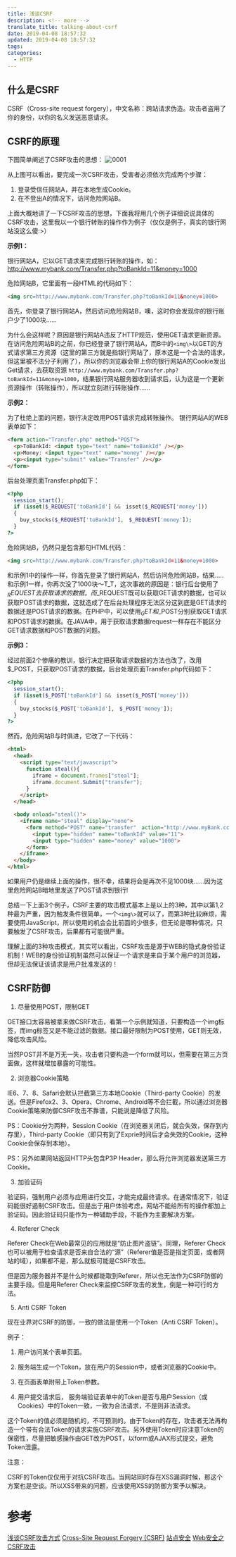 ```yaml
---
title: 浅谈CSRF
description: <!-- more -->
translate_title: talking-about-csrf
date: 2019-04-08 18:57:32
updated: 2019-04-08 18:57:32
tags:
categories:
  - HTTP
---
```

## 什么是CSRF
CSRF（Cross-site request forgery），中文名称：跨站请求伪造。攻击者盗用了你的身份，以你的名义发送恶意请求。

## CSRF的原理

下图简单阐述了CSRF攻击的思想：
![0001](/images/http/0001.jpg)

从上图可以看出，要完成一次CSRF攻击，受害者必须依次完成两个步骤：
1. 登录受信任网站A，并在本地生成Cookie。
2. 在不登出A的情况下，访问危险网站B。

上面大概地讲了一下CSRF攻击的思想，下面我将用几个例子详细说说具体的CSRF攻击，这里我以一个银行转账的操作作为例子（仅仅是例子，真实的银行网站没这么傻:>）

**示例1：**

银行网站A，它以GET请求来完成银行转账的操作，如：http://www.mybank.com/Transfer.php?toBankId=11&money=1000

危险网站B，它里面有一段HTML的代码如下：
``` html
<img src=http://www.mybank.com/Transfer.php?toBankId=11&money=1000>
```
首先，你登录了银行网站A，然后访问危险网站B，噢，这时你会发现你的银行账户少了1000块......

为什么会这样呢？原因是银行网站A违反了HTTP规范，使用GET请求更新资源。在访问危险网站B的之前，你已经登录了银行网站A，而B中的`<img\>`以GET的方式请求第三方资源（这里的第三方就是指银行网站了，原本这是一个合法的请求，但这里被不法分子利用了），所以你的浏览器会带上你的银行网站A的Cookie发出Get请求，去获取资源 `http://www.mybank.com/Transfer.php?toBankId=11&money=1000`，结果银行网站服务器收到请求后，认为这是一个更新资源操作（转账操作），所以就立刻进行转账操作......

**示例2：**

为了杜绝上面的问题，银行决定改用POST请求完成转账操作。
银行网站A的WEB表单如下：
``` html
<form action="Transfer.php" method="POST">
  <p>ToBankId: <input type="text" name="toBankId" /></p>
  <p>Money: <input type="text" name="money" /></p>
  <p><input type="submit" value="Transfer" /></p>
</form>
```
后台处理页面Transfer.php如下：

``` php
<?php
  session_start();
  if (isset($_REQUEST['toBankId'] &&　isset($_REQUEST['money']))
  {
    buy_stocks($_REQUEST['toBankId'],　$_REQUEST['money']);
  }
?>
```
危险网站B，仍然只是包含那句HTML代码：
``` html
<img src=http://www.mybank.com/Transfer.php?toBankId=11&money=1000>
```
和示例1中的操作一样，你首先登录了银行网站A，然后访问危险网站B，结果.....和示例1一样，你再次没了1000块～T_T，这次事故的原因是：银行后台使用了$_REQUEST去获取请求的数据，而$_REQUEST既可以获取GET请求的数据，也可以获取POST请求的数据，这就造成了在后台处理程序无法区分这到底是GET请求的数据还是POST请求的数据。在PHP中，可以使用$_GET和$_POST分别获取GET请求和POST请求的数据。在JAVA中，用于获取请求数据request一样存在不能区分GET请求数据和POST数据的问题。

**示例3：**

经过前面2个惨痛的教训，银行决定把获取请求数据的方法也改了，改用$_POST，只获取POST请求的数据，后台处理页面Transfer.php代码如下：

``` php
<?php
  session_start();
  if (isset($_POST['toBankId'] &&　isset($_POST['money']))
  {
    buy_stocks($_POST['toBankId'],　$_POST['money']);
  }
?>
```
然而，危险网站B与时俱进，它改了一下代码：

``` html
<html>
  <head>
    <script type="text/javascript">
      function steal(){
        iframe = document.frames["steal"];
        iframe.document.Submit("transfer");
      }
    </script>
  </head>

  <body onload="steal()">
    <iframe name="steal" display="none">
      <form method="POST" name="transfer"　action="http://www.myBank.com/Transfer.php">
        <input type="hidden" name="toBankId" value="11">
        <input type="hidden" name="money" value="1000">
      </form>
    </iframe>
  </body>
</html>
```
如果用户仍是继续上面的操作，很不幸，结果将会是再次不见1000块......因为这里危险网站B暗地里发送了POST请求到银行!

总结一下上面3个例子，CSRF主要的攻击模式基本上是以上的3种，其中以第1,2种最为严重，因为触发条件很简单，一个`<img\>`就可以了，而第3种比较麻烦，需要使用JavaScript，所以使用的机会会比前面的少很多，但无论是哪种情况，只要触发了CSRF攻击，后果都有可能很严重。

理解上面的3种攻击模式，其实可以看出，CSRF攻击是源于WEB的隐式身份验证机制！WEB的身份验证机制虽然可以保证一个请求是来自于某个用户的浏览器，但却无法保证该请求是用户批准发送的！

## CSRF防御
1. 尽量使用POST，限制GET

GET接口太容易被拿来做CSRF攻击，看第一个示例就知道，只要构造一个img标签，而img标签又是不能过滤的数据。接口最好限制为POST使用，GET则无效，降低攻击风险。

当然POST并不是万无一失，攻击者只要构造一个form就可以，但需要在第三方页面做，这样就增加暴露的可能性。

2. 浏览器Cookie策略

IE6、7、8、Safari会默认拦截第三方本地Cookie（Third-party Cookie）的发送。但是Firefox2、3、Opera、Chrome、Android等不会拦截，所以通过浏览器Cookie策略来防御CSRF攻击不靠谱，只能说是降低了风险。

PS：Cookie分为两种，Session Cookie（在浏览器关闭后，就会失效，保存到内存里），Third-party Cookie（即只有到了Exprie时间后才会失效的Cookie，这种Cookie会保存到本地）。

PS：另外如果网站返回HTTP头包含P3P Header，那么将允许浏览器发送第三方Cookie。

3. 加验证码

验证码，强制用户必须与应用进行交互，才能完成最终请求。在通常情况下，验证码能很好遏制CSRF攻击。但是出于用户体验考虑，网站不能给所有的操作都加上验证码。因此验证码只能作为一种辅助手段，不能作为主要解决方案。

4. Referer Check

Referer Check在Web最常见的应用就是“防止图片盗链”。同理，Referer Check也可以被用于检查请求是否来自合法的“源”（Referer值是否是指定页面，或者网站的域），如果都不是，那么就极可能是CSRF攻击。

但是因为服务器并不是什么时候都能取到Referer，所以也无法作为CSRF防御的主要手段。但是用Referer Check来监控CSRF攻击的发生，倒是一种可行的方法。

5. Anti CSRF Token

现在业界对CSRF的防御，一致的做法是使用一个Token（Anti CSRF Token）。

例子：

1. 用户访问某个表单页面。

2. 服务端生成一个Token，放在用户的Session中，或者浏览器的Cookie中。

3. 在页面表单附带上Token参数。

4. 用户提交请求后， 服务端验证表单中的Token是否与用户Session（或Cookies）中的Token一致，一致为合法请求，不是则非法请求。

这个Token的值必须是随机的，不可预测的。由于Token的存在，攻击者无法再构造一个带有合法Token的请求实施CSRF攻击。另外使用Token时应注意Token的保密性，尽量把敏感操作由GET改为POST，以form或AJAX形式提交，避免Token泄露。

注意：

CSRF的Token仅仅用于对抗CSRF攻击。当网站同时存在XSS漏洞时候，那这个方案也是空谈。所以XSS带来的问题，应该使用XSS的防御方案予以解决。

# 参考
[浅谈CSRF攻击方式](http://www.cnblogs.com/hyddd/archive/2009/04/09/1432744.html)
[Cross-Site Request Forgery (CSRF)](https://www.owasp.org/index.php/Cross-Site_Request_Forgery_%28CSRF%29)
[站点安全](https://developer.mozilla.org/zh-CN/docs/Learn/Server-side/First_steps/Website_security)
[Web安全之CSRF攻击](https://www.cnblogs.com/lovesong/p/5233195.html)